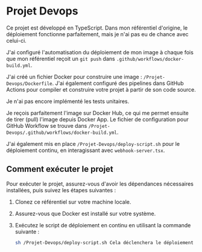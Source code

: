 # Projet Devops

Ce projet est développé en TypeScript. Dans mon référentiel d'origine, le déploiement fonctionne parfaitement, mais je n'ai pas eu de chance avec celui-ci.

J'ai configuré l'automatisation du déploiement de mon image à chaque fois que mon référentiel reçoit un `git push` dans `.github/workflows/docker-build.yml`.

J'ai créé un fichier Docker pour construire une image : `/Projet-Devops/Dockerfile`. J'ai également configuré des pipelines dans GitHub Actions pour compiler et construire votre projet à partir de son code source.

Je n'ai pas encore implémenté les tests unitaires.

Je reçois parfaitement l'image sur Docker Hub, ce qui me permet ensuite de tirer (pull) l'image depuis Docker App. Le fichier de configuration pour GitHub Workflow se trouve dans `/Projet-Devops/.github/workflows/docker-build.yml`.

J'ai également mis en place `/Projet-Devops/deploy-script.sh` pour le déploiement continu, en interagissant avec `webhook-server.tsx`.

## Comment exécuter le projet

Pour exécuter le projet, assurez-vous d'avoir les dépendances nécessaires installées, puis suivez les étapes suivantes :

1. Clonez ce référentiel sur votre machine locale.

2. Assurez-vous que Docker est installé sur votre système.

3. Exécutez le script de déploiement en continu en utilisant la commande suivante :

   ```bash
   sh /Projet-Devops/deploy-script.sh Cela déclenchera le déploiement continu et mettra à jour votre conteneur avec la dernière image Docker.
    ```
   
